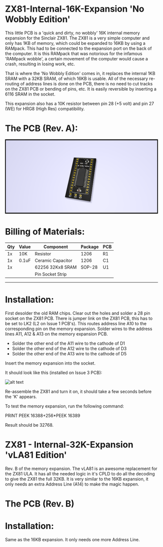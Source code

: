 # ZX81-Internal-16K-Expansion 'No Wobbly Edition'
This little PCB is a 'quick and dirty, no wobbly' 16K internal memory expansion for the Sinclair ZX81. The ZX81 is a very simple computer and only has 1KB of memory, which could be expanded to 16KB by using a RAMpack. This had to be connected to the expansion port on the back of the computer. It is this RAMpack that was notorious for the infamous 'RAMpack wobble', a certain movement of the computer would cause a crash, resulting in losing work, etc. 

That is where the 'No Wobbly Edition' comes in, it replaces the internal 1KB SRAM with a 32KB SRAM, of which 16KB is usable. All of the necessary re-routing of address lines is done on the PCB, there is no need to cut tracks on the ZX81 PCB or bending of pins, etc. It is easily reversible by inserting a 6116 SRAM in the socket.

This expansion also has a 10K resistor between pin 28 (+5 volt) and pin 27 (WE) for HRG8 (High Res) compatibility.

# The PCB (Rev. A):
![alt text](https://github.com/redhawk668/ZX81-Internal-16K-Expansion/blob/main/Rev.%20A/ZX81%20Intern%2016K.png)

# Billing of Materials:
|Qty  |Value  |Component            |Package  |PCB  |
|-----|-------|---------------------|---------|-----|
| 1x  | 10K   | Resistor            | 1206    | R1  |
| 1x  | 0.1uF | Ceramic Capacitor   | 1206    | C1  |
| 1x  |       | 62256 32Kx8 SRAM    | SOP-28  | U1  |
|     |       | Pin Socket Strip    |         |     |
-----------------------------------------------------

# Installation:
First desolder the old RAM chips. Clear out the holes and solder a 28 pin socket on the ZX81 PCB. There is jumper link on the ZX81 PCB, this has to be set to LK2 (L2 on Issue 1 PCB's). This routes address line A10 to the corresponding pin on the memory expansion. Solder wires to the address lines A11, A12 & A13 on the memory expansion PCB. 
- Solder the other end of the A11 wire to the cathode of D1
- Solder the other end of the A12 wire to the cathode of D3
- Solder the other end of the A13 wire to the cathode of D5

Insert the memory expansion into the socket.

It should look like this (installed on Issue 3 PCB):

![alt text](https://github.com/redhawk668/ZX81-Internal-16K-Expansion/blob/main/IMG_20210510_172720.jpg)

Re-assemble the ZX81 and turn it on, it should take a few seconds before the 'K' appears.

To test the memory expansion, run the following command:

PRINT PEEK 16388+256*PEEK 16389

Result should be 32768.

# ZX81 - Internal-32K-Expansion 'vLA81 Edition'
Rev. B of the memory expansion. The vLA81 is an awesome replacement for the ZX81 ULA. It has all the needed logic in it's CPLD to do all the decoding to give the ZX81 the full 32KB. It is very similar to the 16KB expansion, it only needs an extra Address Line (A14) to make the magic happen. 

# The PCB (Rev. B)

# Installation:
Same as the 16KB expansion. It only needs one more Address Line.





